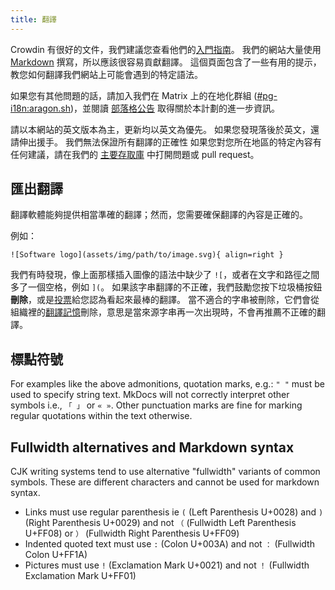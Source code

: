 ```yaml
---
title: 翻譯
---
```


Crowdin 有很好的文件，我們建議您查看他們的[入門指南](https://support.crowdin.com/crowdin-intro)。 我們的網站大量使用 [Markdown](https://en.wikipedia.org/wiki/Markdown) 撰寫，所以應該很容易貢獻翻譯。 這個頁面包含了一些有用的提示，教您如何翻譯我們網站上可能會遇到的特定語法。

如果您有其他問題的話，請加入我們在 Matrix 上的在地化群組 ([#pg-i18n:aragon.sh](https://matrix.to/#/%23pg-i18n:aragon.sh))，並閱讀 [部落格公告](https://blog.privacyguides.org/2023/02/26/i18n-announcement) 取得關於本計劃的進一步資訊。

請以本網站的英文版本為主，更新均以英文為優先。 如果您發現落後於英文，還請伸出援手。 我們無法保證所有翻譯的正確性 如果您對您所在地區的特定內容有任何建議，請在我們的 [主要存取庫](https://github.com/privacyguides/privacyguides.org) 中打開問題或 pull request。

## 匯出翻譯

翻譯軟體能夠提供相當準確的翻譯；然而，您需要確保翻譯的內容是正確的。

例如：

```text
![Software logo](assets/img/path/to/image.svg){ align=right }
```

我們有時發現，像上面那樣插入圖像的語法中缺少了 `![`，或者在文字和路徑之間多了一個空格，例如 `](`。 如果該字串翻譯的不正確，我們鼓勵您按下垃圾桶按鈕**刪除**，或是[投票](https://support.crowdin.com/enterprise/getting-started-for-volunteers/#voting-view)給您認為看起來最棒的翻譯。 當不適合的字串被刪除，它們會從組織裡的[翻譯記憶](https://support.crowdin.com/enterprise/translation-memory)刪除，意思是當來源字串再一次出現時，不會再推薦不正確的翻譯。

## 標點符號

For examples like the above admonitions, quotation marks, e.g.: `" "` must be used to specify string text. MkDocs will not correctly interpret other symbols i.e., `「 」` or `« »`. Other punctuation marks are fine for marking regular quotations within the text otherwise.

## Fullwidth alternatives and Markdown syntax

CJK writing systems tend to use alternative "fullwidth" variants of common symbols. These are different characters and cannot be used for markdown syntax.

- Links must use regular parenthesis ie `(` (Left Parenthesis U+0028) and `)` (Right Parenthesis U+0029) and not `（` (Fullwidth Left Parenthesis U+FF08) or `）` (Fullwidth Right Parenthesis U+FF09)
- Indented quoted text must use `:` (Colon U+003A) and not `：` (Fullwidth Colon U+FF1A)
- Pictures must use `!` (Exclamation Mark U+0021) and not `！` (Fullwidth Exclamation Mark U+FF01)
